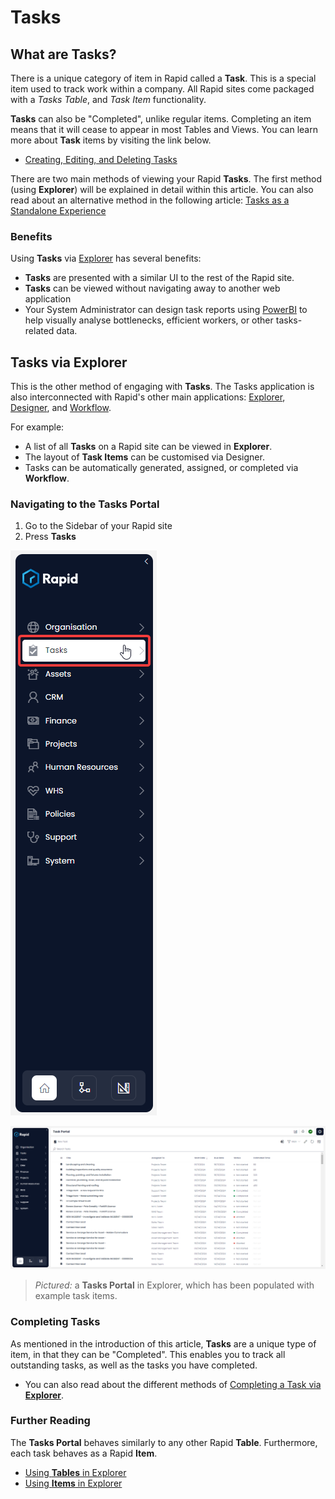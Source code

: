 # Tasks

## What are Tasks?

There is a unique category of item in Rapid called a **Task**. This is a special item used to track work within a company. All Rapid sites come packaged with a *Tasks Table*, and *Task Item* functionality.

**Tasks** can also be "Completed", unlike regular items. Completing an item means that it will cease to appear in most Tables and Views. You can learn more about **Task** items by visiting the link below.

- [Creating, Editing, and Deleting Tasks](</docs/Rapid/2-Rapid Standard/1-Tasks/creating-editing-and-deleting-tasks.md>)

There are two main methods of viewing your Rapid **Tasks**. The first method (using **Explorer**) will be explained in detail within this article. You can also read about an alternative method in the following article: [Tasks as a Standalone Experience](</docs/Rapid/3-User Manual/2-Explorer/9-Tasks/Tasks-Experience.md>)

### Benefits

Using **Tasks** via [Explorer](</docs/Rapid/3-User Manual/2-Explorer/0-navigating-explorer/0-navigating-explorer.md>) has several benefits:

- **Tasks** are presented with a similar UI to the rest of the Rapid site.
- **Tasks** can be viewed without navigating away to another web application
- Your System Administrator can design task reports using [PowerBI](</docs/Rapid/3-User Manual/2-Explorer/3-Pages/2-Page Components/PowerBI/1-powerbi-report.md>) to help visually analyse bottlenecks, efficient workers, or other tasks-related data.

## Tasks via Explorer

<!-- Is this phrasing correct @MattFranklin-Rapid?-->

This is the other method of engaging with **Tasks**. The Tasks application is also interconnected with Rapid's other main applications: [Explorer](</docs/Rapid/3-User Manual/2-Explorer/0-navigating-explorer/0-navigating-explorer.md>), [Designer](</docs/Rapid/3-User Manual/3-Designer/1-what-is-designer/1-what-is-designer.md>), and [Workflow](</docs/Rapid/3-User Manual/4-Workflow/workflow-introduction.md>).

For example:
- A list of all **Tasks** on a Rapid site can be viewed in **Explorer**.
- The layout of **Task Items** can be customised via Designer.
- Tasks can be automatically generated, assigned, or completed via **Workflow**.

### Navigating to the Tasks Portal

1. Go to the Sidebar of your Rapid site
2. Press **Tasks**

![A screenshot showing the location of the "Tasks" menu button in the Sidebar. The tasks menu button has an icon of a clipboard with a checkmark on it. The screenshot is annotated with a red box to highlight the button's location.](<Tasks Sidebar 1.png>)

![A screenshot that demonstrates an example Tasks Portal. The tasks portal has been populated with example data. In this table, the "Main" view is selected. The table contains seven columns, which are (from left to right): Title, Assigned To, Start Date, Due Date, Status, and Estimated Time.](<Tasks Explorer.png>)

> *Pictured:* a **Tasks Portal** in Explorer, which has been populated with example task items.

### Completing Tasks

As mentioned in the introduction of this article, **Tasks** are a unique type of item, in that they can be "Completed". This enables you to track all outstanding tasks, as well as the tasks you have completed.

- You can also read about the different methods of [Completing a Task via **Explorer**](</docs/Rapid/2-Rapid Standard/1-Tasks/creating-editing-and-deleting-tasks.md#completing-a-task>).

### Further Reading

The **Tasks Portal** behaves similarly to any other Rapid **Table**. Furthermore, each task behaves as a Rapid **Item**.

- [Using **Tables** in Explorer](</docs/Rapid/3-User Manual/2-Explorer/1-Tables/1-viewing-data-using-tables/1-viewing-data-using-tables.md>)
- [Using **Items** in Explorer](</docs/Rapid/3-User Manual/2-Explorer/2-Items/1-items-overview/1-items-overview.md>)